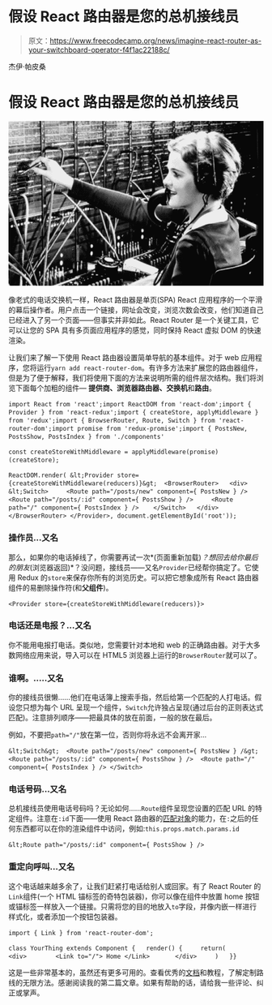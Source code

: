 # 假设 React 路由器是您的总机接线员

> 原文：<https://www.freecodecamp.org/news/imagine-react-router-as-your-switchboard-operator-f4f1ac22188c/>

杰伊·帕皮桑

# 假设 React 路由器是您的总机接线员

![eA-McoMPbr8LySuCNQ8j4Lj0I9lyKv-xFDxm](img/26e52ed49de72e43b5f9a3aecc38fe3d.png)

像老式的电话交换机一样，React 路由器是单页(SPA) React 应用程序的一个平滑的幕后操作者。用户点击一个链接，网址会改变，浏览次数会改变，他们知道自己已经进入了另一个页面——但事实并非如此。React Router 是一个关键工具，它可以让您的 SPA 具有多页面应用程序的感觉，同时保持 React 虚拟 DOM 的快速渲染。

让我们来了解一下使用 React 路由器设置简单导航的基本组件。对于 web 应用程序，您将运行`yarn add react-router-dom`。有许多方法来扩展您的路由器组件，但是为了便于解释，我们将使用下面的方法来说明所需的组件层次结构。我们将浏览下面每个加粗的组件— **提供商、浏览器路由器、交换机**和**路由**。

```
import React from 'react';import ReactDOM from 'react-dom';import { Provider } from 'react-redux';import { createStore, applyMiddleware } from 'redux';import { BrowserRouter, Route, Switch } from 'react-router-dom';import promise from 'redux-promise';import { PostsNew, PostsShow, PostsIndex } from './components'
```

```
const createStoreWithMiddleware = applyMiddleware(promise)(createStore);
```

```
ReactDOM.render( &lt;Provider store={createStoreWithMiddleware(reducers)}&gt;  <BrowserRouter>   <div>    &lt;Switch>     <Route path="/posts/new" component={ PostsNew } />     <Route path="/posts/:id" component={ PostsShow } />     <Route path="/" component={ PostsIndex } />    </Switch>   </div>  </BrowserRouter> </Provider>, document.getElementById('root'));
```

### 操作员…又名

那么，如果你的电话掉线了，你需要再试一次*(页面重新加载)*？想回去给你最后的朋友*(浏览器返回)*？没问题，接线员——又名`Provider`已经帮你搞定了。它使用 Redux 的`store`来保存你所有的浏览历史。可以把它想象成所有 React 路由器组件的易删除操作符(和**父组件**)。

```
<Provider store={createStoreWithMiddleware(reducers)}>
```

### 电话还是电报？…又名

你不能用电报打电话。类似地，您需要针对本地和 web 的正确路由器。对于大多数网络应用来说，导入可以在 HTML5 浏览器上运行的`BrowserRouter`就可以了。

### 谁啊。..…又名

你的接线员很懒……他们在电话簿上搜索手指，然后给第一个匹配的人打电话。假设您只想为每个 URL 呈现一个组件，`Switch`允许独占呈现(通过后台的正则表达式匹配)。注意排列顺序——把最具体的放在前面，一般的放在最后。

例如，不要把`path="/"`放在第一位，否则你将永远不会离开家…

```
&lt;Switch&gt;  <Route path="/posts/new" component={ PostsNew } /&gt;  <Route path="/posts/:id" component={ PostsShow } />  <Route path="/" component={ PostsIndex } /> </Switch>
```

### 电话号码…又名

总机接线员使用电话号码吗？无论如何……`Route`组件呈现您设置的匹配 URL 的特定组件。注意在`:id`下面——使用 React 路由器的[匹配对象](https://reacttraining.com/react-router/core/api/match)的能力，在`:`之后的任何东西都可以在你的渲染组件中访问，例如:`this.props.match.params.id`

```
&lt;Route path="/posts/:id" component={ PostsShow } />
```

### 重定向呼叫…又名<link>

这个电话越来越多余了，让我们赶紧打电话给别人或回家。有了 React Router 的`Link`组件(一个 HTML 锚标签的奇特包装器)，你可以像在组件中放置 home 按钮或锚标签一样放入一个链接。只需将您的目的地放入`to`字段，并像内嵌一样进行样式化，或者添加一个按钮包装器。

```
import { Link } from 'react-router-dom';
```

```
class YourThing extends Component {   render() {     return(       <div>        <Link to="/"> Home </Link>       </div>     )   }}
```

这是一些非常基本的，虽然还有更多可用的。查看优秀的[文档](https://reacttraining.com/react-router/)和教程，了解定制路线的无限方法。感谢阅读我的第二篇文章。如果有帮助的话，请给我一些评论、纠正或掌声。